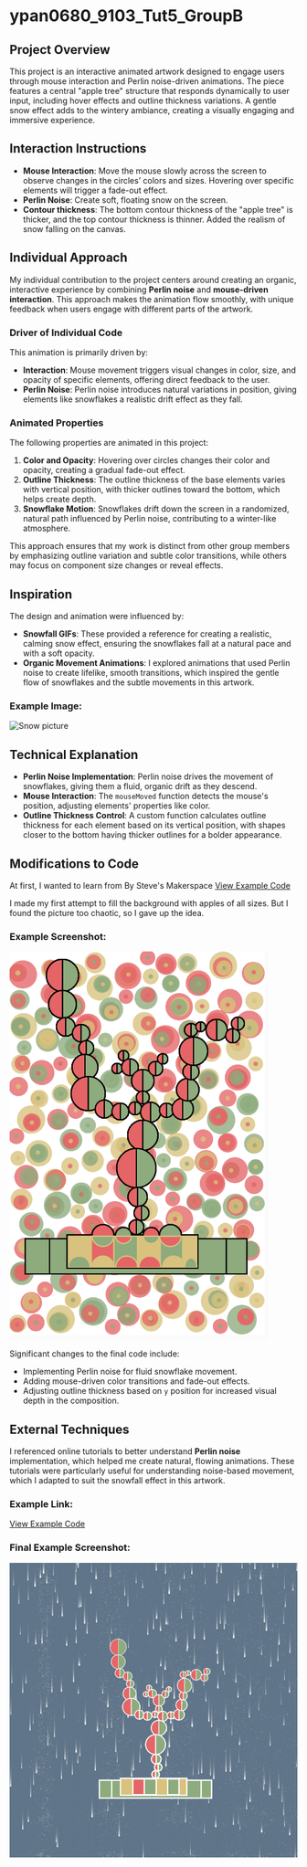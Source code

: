 # ypan0680_9103_Tut5_GroupB

## Project Overview
This project is an interactive animated artwork designed to engage users through mouse interaction and Perlin noise-driven animations. The piece features a central "apple tree" structure that responds dynamically to user input, including hover effects and outline thickness variations. A gentle snow effect adds to the wintery ambiance, creating a visually engaging and immersive experience.

## Interaction Instructions
- **Mouse Interaction**: Move the mouse slowly across the screen to observe changes in the circles’ colors and sizes. Hovering over specific elements will trigger a fade-out effect.
- **Perlin Noise**: Create soft, floating snow on the screen.
- **Contour thickness**: The bottom contour thickness of the "apple tree" is thicker, and the top contour thickness is thinner. Added the realism of snow falling on the canvas.

## Individual Approach
My individual contribution to the project centers around creating an organic, interactive experience by combining **Perlin noise** and **mouse-driven interaction**. This approach makes the animation flow smoothly, with unique feedback when users engage with different parts of the artwork.

### Driver of Individual Code
This animation is primarily driven by:
- **Interaction**: Mouse movement triggers visual changes in color, size, and opacity of specific elements, offering direct feedback to the user.
- **Perlin Noise**: Perlin noise introduces natural variations in position, giving elements like snowflakes a realistic drift effect as they fall.

### Animated Properties
The following properties are animated in this project:
1. **Color and Opacity**: Hovering over circles changes their color and opacity, creating a gradual fade-out effect.
2. **Outline Thickness**: The outline thickness of the base elements varies with vertical position, with thicker outlines toward the bottom, which helps create depth.
3. **Snowflake Motion**: Snowflakes drift down the screen in a randomized, natural path influenced by Perlin noise, contributing to a winter-like atmosphere.

This approach ensures that my work is distinct from other group members by emphasizing outline variation and subtle color transitions, while others may focus on component size changes or reveal effects.

## Inspiration
The design and animation were influenced by:
- **Snowfall GIFs**: These provided a reference for creating a realistic, calming snow effect, ensuring the snowflakes fall at a natural pace and with a soft opacity.
- **Organic Movement Animations**: I explored animations that used Perlin noise to create lifelike, smooth transitions, which inspired the gentle flow of snowflakes and the subtle movements in this artwork.

### Example Image:
![Snow picture](https://pic.52112.com/180528/JPG-180528_452/y5q8GDbOkI_small.jpg)  

## Technical Explanation
- **Perlin Noise Implementation**: Perlin noise drives the movement of snowflakes, giving them a fluid, organic drift as they descend.
- **Mouse Interaction**: The `mouseMoved` function detects the mouse's position, adjusting elements' properties like color.
- **Outline Thickness Control**: A custom function calculates outline thickness for each element based on its vertical position, with shapes closer to the bottom having thicker outlines for a bolder appearance.

## Modifications to Code
At first, I wanted to learn from By Steve's Makerspace
[View Example Code](https://editor.p5js.org/StevesMakerspace/sketches/AWvuvS1VG)

I made my first attempt to fill the background with apples of all sizes. But I found the picture too chaotic, so I gave up the idea.
### Example Screenshot:
![An screenshot of the first attempt](Final/screenshot_of_the_example1.png)

Significant changes to the final code include:
- Implementing Perlin noise for fluid snowflake movement.
- Adding mouse-driven color transitions and fade-out effects.
- Adjusting outline thickness based on `y` position for increased visual depth in the composition.

## External Techniques
I referenced online tutorials to better understand **Perlin noise** implementation, which helped me create natural, flowing animations. These tutorials were particularly useful for understanding noise-based movement, which I adapted to suit the snowfall effect in this artwork.
### Example Link:
[View Example Code](https://miguelrr11.github.io/Noise_Flow_Field/)

### Final Example Screenshot:
![An screenshot of the example](Final/screenshot_of_the_example.png)
